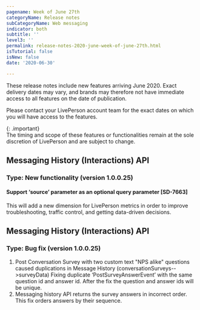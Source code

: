 ```yaml
---
pagename: Week of June 27th
categoryName: Release notes
subCategoryName: Web messaging
indicator: both
subtitle: ''
level3: ''
permalink: release-notes-2020-june-week-of-june-27th.html
isTutorial: false
isNew: false
date: '2020-06-30'

---
```


These release notes include new features arriving June 2020. Exact delivery dates may vary, and brands may therefore not have immediate access to all features on the date of publication.

Please contact your LivePerson account team for the exact dates on which you will have access to the features.

{: .important}  
The timing and scope of these features or functionalities remain at the sole discretion of LivePerson and are subject to change.

## Messaging History (Interactions) API  
### Type: New functionality (version 1.0.0.25)

#### Support ‘source’ parameter as an optional query parameter [SD-7663] 
This will add a new dimension for LivePerson metrics in order to improve troubleshooting, traffic control, and getting data-driven decisions. 

## Messaging History (Interactions) API  
### Type: Bug fix (version 1.0.0.25)
1. Post Conversation Survey with two custom text "NPS alike" questions caused duplications in Message History (conversationSurveys-->surveyData) 
Fixing duplicate ‘PostSurveyAnswerEvent’ with the same question id and answer id. After the fix the question and answer ids will be unique.
2. Messaging history API returns the survey answers in incorrect order.
This fix orders answers by their sequence.

